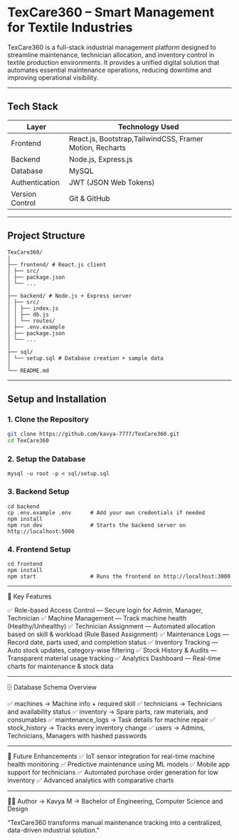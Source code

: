 # TexCare360 – Smart Management for Textile Industries

TexCare360 is a full-stack industrial management platform designed to streamline maintenance, technician allocation, and inventory control in textile production environments. It provides a unified digital solution that automates essential maintenance operations, reducing downtime and improving operational visibility.

---

## Tech Stack

|      Layer      |              Technology Used                             |
|-----------------|----------------------------------------------------------|
| Frontend        | React.js, Bootstrap,TailwindCSS, Framer Motion, Recharts |
| Backend         | Node.js, Express.js                                      |
| Database        | MySQL                                                    |
| Authentication  | JWT (JSON Web Tokens)                                    |
| Version Control | Git & GitHub                                             |

---

## Project Structure
```
TexCare360/
│
├── frontend/ # React.js client
│ ├── src/
│ ├── package.json
│ └── ...
│
├── backend/ # Node.js + Express server
│ ├── src/
│ │ ├── index.js
│ │ ├── db.js
│ │ └── routes/
│ ├── .env.example
│ ├── package.json
│ └── ...
│
├── sql/
│ └── setup.sql # Database creation + sample data
│
└── README.md
```

---

## Setup and Installation

### 1. Clone the Repository
```bash
git clone https://github.com/kavya-7777/TexCare360.git
cd TexCare360
```

### 2. Setup the Database
```
mysql -u root -p < sql/setup.sql
```

### 3. Backend Setup
```
cd backend
cp .env.example .env      # Add your own credentials if needed
npm install
npm run dev               # Starts the backend server on http://localhost:5000
```

### 4. Frontend Setup
```
cd frontend
npm install
npm start                 # Runs the frontend on http://localhost:3000
```

---

🧠 Key Features

✅ Role-based Access Control — Secure login for Admin, Manager, Technician
✅ Machine Management — Track machine health (Healthy/Unhealthy)
✅ Technician Assignment — Automated allocation based on skill & workload (Rule Based Assignment)
✅ Maintenance Logs — Record date, parts used, and completion status
✅ Inventory Tracking — Auto stock updates, category-wise filtering
✅ Stock History & Audits — Transparent material usage tracking
✅ Analytics Dashboard — Real-time charts for maintenance & stock data

---

🗄️ Database Schema Overview

✅ machines → Machine info + required skill
✅ technicians → Technicians and availability status
✅ inventory → Spare parts, raw materials, and consumables
✅ maintenance_logs → Task details for machine repair
✅ stock_history → Tracks every inventory change
✅ users → Admins, Technicians, Managers with hashed passwords

---

🚀 Future Enhancements
✅ IoT sensor integration for real-time machine health monitoring
✅ Predictive maintenance using ML models
✅ Mobile app support for technicians
✅ Automated purchase order generation for low inventory
✅ Advanced analytics with comparative charts

---

👩‍💻 Author
-> Kavya M
-> Bachelor of Engineering, Computer Science and Design

“TexCare360 transforms manual maintenance tracking into a centralized, data-driven industrial solution.”